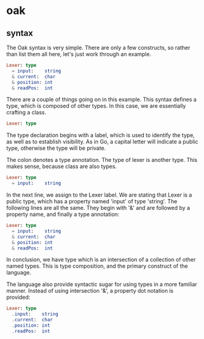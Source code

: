 # oak

## syntax

The Oak syntax is very simple. There are only a few constructs, so rather than 
list them all here, let's just work through an example.

```elm
Lexer: type 
  = input:    string 
  & current:  char 
  & position: int 
  & readPos:  int 
```

There are a couple of things going on in this example.
This syntax defines a type, which is composed of other
types. In this case, we are essentially crafting a class.

```elm
Lexer: type
```
The type declaration begins with a label, which is used to
identify the type, as well as to establish visibility. As
in Go, a capital letter will indicate a public type, 
otherwise the type will be private.

The colon denotes a type annotation. The type of lexer is
another type. This makes sense, because class are also types.

```elm
Lexer: type 
  = input:    string 
```

In the next line, we assign to the Lexer label. We are stating
that Lexer is a public type, which has a property named 'input'
of type 'string'. The following lines are all the same. They 
begin with '&' and are followed by a property name, and finally
a type annotation:

```elm
Lexer: type 
  = input:    string 
  & current:  char 
  & position: int 
  & readPos:  int 
```

In conclusion, we have type which is an intersection of a collection
of other named types. This is type composition, and the primary 
construct of the language. 

The language also provide syntactic sugar for using types in a 
more familiar manner. Instead of using intersection '&', a 
property dot notation is provided:

```elm
Lexer: type 
  .input:    string 
  .current:  char
  .position: int
  .readPos:  int
```
